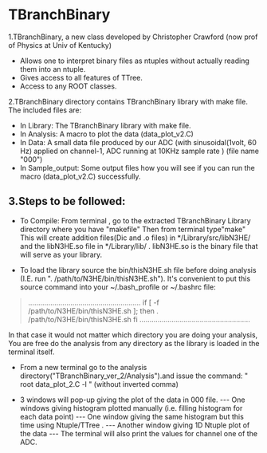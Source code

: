 TBranchBinary
==============

1.TBranchBinary, a new class developed by Christopher Crawford (now prof of Physics at Univ of Kentucky)

   * Allows one to interpret binary files as ntuples without actually reading them into an ntuple.
   * Gives access to all features of TTree.
   * Access to any ROOT classes.


2.TBranchBinary directory contains TBranchBinary library with make file.
The included files are:
 * In Library: The TBranchBinary library with make file.
 * In Analysis: A macro to plot the data (data_plot_v2.C)
 * In Data: A small data file produced by our ADC (with sinusoidal(1volt, 60 Hz) applied on channel-1, ADC running at 10KHz sample rate ) (file name "000")
 * In Sample_output: Some output files how you will see if you can run the macro (data_plot_v2.C) successfully.


3.Steps to be followed:
------------------------
* To Compile:
From terminal , go to the extracted TBranchBinary Library directory where you have "makefile"
Then from terminal type"make"
This will create addition files(Dic and .o files) in */Library/src/libN3HE/ and the libN3HE.so file in */Library/lib/ .
libN3HE.so is the binary file that will serve as your library.


* To load the library source the bin/thisN3HE.sh file before doing analysis (I.E. run ". /path/to/N3HE/bin/thisN3HE.sh").  It's convenient to put this source command into your ~/.bash_profile or ~/.bashrc file:

> ........................................................
> if [ -f /path/to/N3HE/bin/thisN3HE.sh ]; then
>        . /path/to/N3HE/bin/thisN3HE.sh
> fi
> .......................................................

In that case it would not matter which directory you are doing your analysis, You are free do the analysis from any directory as the library is loaded in the terminal itself.

* From a new terminal go to the analysis directory("TBranchBinary_ver_2/Analysis").and issue the command:
" root data_plot_2.C  -l " (without inverted comma)

* 3 windows will pop-up giving the plot of the data in 000 file.
--- One windows giving histogram plotted manually (i.e. filling histogram for each data point)
--- One window giving the same histogram but this time using Ntuple/TTree .
--- Another window giving 1D Ntuple plot of the data
--- The terminal will also print the values for channel one of the ADC.


